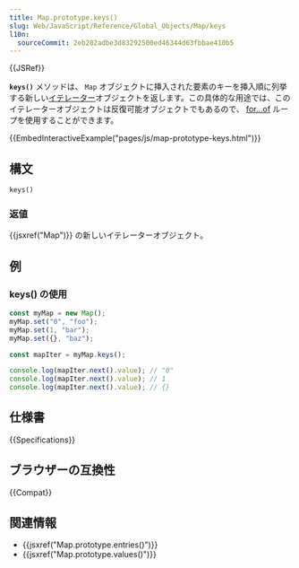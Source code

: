 ```yaml
---
title: Map.prototype.keys()
slug: Web/JavaScript/Reference/Global_Objects/Map/keys
l10n:
  sourceCommit: 2eb202adbe3d83292500ed46344d63fbbae410b5
---
```


{{JSRef}}

**`keys()`** メソッドは、 `Map` オブジェクトに挿入された要素のキーを挿入順に列挙する新しい[イテレーター](/ja/docs/Web/JavaScript/Guide/Iterators_and_Generators)オブジェクトを返します。この具体的な用途では、このイテレーターオブジェクトは反復可能オブジェクトでもあるので、 [for...of](/ja/docs/Web/JavaScript/Reference/Statements/for...of) ループを使用することができます。

{{EmbedInteractiveExample("pages/js/map-prototype-keys.html")}}

## 構文

```js-nolint
keys()
```

### 返値

{{jsxref("Map")}} の新しいイテレーターオブジェクト。

## 例

### keys() の使用

```js
const myMap = new Map();
myMap.set("0", "foo");
myMap.set(1, "bar");
myMap.set({}, "baz");

const mapIter = myMap.keys();

console.log(mapIter.next().value); // "0"
console.log(mapIter.next().value); // 1
console.log(mapIter.next().value); // {}
```

## 仕様書

{{Specifications}}

## ブラウザーの互換性

{{Compat}}

## 関連情報

- {{jsxref("Map.prototype.entries()")}}
- {{jsxref("Map.prototype.values()")}}
